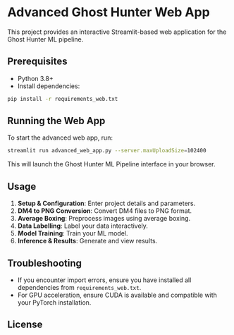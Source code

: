 # Advanced Ghost Hunter Web App

This project provides an interactive Streamlit-based web application for the Ghost Hunter ML pipeline.

## Prerequisites

- Python 3.8+
- Install dependencies:

```sh
pip install -r requirements_web.txt
```

## Running the Web App

To start the advanced web app, run:

```sh
streamlit run advanced_web_app.py --server.maxUploadSize=102400
```

This will launch the Ghost Hunter ML Pipeline interface in your browser.

## Usage

1. **Setup & Configuration**: Enter project details and parameters.
2. **DM4 to PNG Conversion**: Convert DM4 files to PNG format.
3. **Average Boxing**: Preprocess images using average boxing.
4. **Data Labelling**: Label your data interactively.
5. **Model Training**: Train your ML model.
6. **Inference & Results**: Generate and view results.

## Troubleshooting

- If you encounter import errors, ensure you have installed all dependencies from `requirements_web.txt`.
- For GPU acceleration, ensure CUDA is available and compatible with your PyTorch installation.

## License